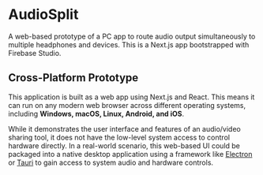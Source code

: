 # AudioSplit

A web-based prototype of a PC app to route audio output simultaneously to multiple headphones and devices. This is a Next.js app bootstrapped with Firebase Studio.

## Cross-Platform Prototype

This application is built as a web app using Next.js and React. This means it can run on any modern web browser across different operating systems, including **Windows, macOS, Linux, Android, and iOS**.

While it demonstrates the user interface and features of an audio/video sharing tool, it does not have the low-level system access to control hardware directly. In a real-world scenario, this web-based UI could be packaged into a native desktop application using a framework like [Electron](https://www.electronjs.org/) or [Tauri](https://tauri.app/) to gain access to system audio and hardware controls.
